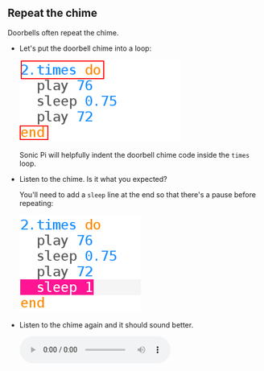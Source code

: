 ## Repeat the chime

Doorbells often repeat the chime.

+ Let's put the doorbell chime into a loop:
    
    ![captură de ecran](images/tune-times.png)
    
    Sonic Pi will helpfully indent the doorbell chime code inside the `times` loop.

+ Listen to the chime. Is it what you expected?
    
    You'll need to add a `sleep` line at the end so that there's a pause before repeating:
    
    ![captură de ecran](images/tune-sleep2.png)

+ Listen to the chime again and it should sound better.
    
    <div id="audio-preview" class="pdf-hidden">
      <audio controls preload> <source src="resources/doorbell-2.mp3" type="audio/mpeg"> Your browser does not support the <code>audio</code> element. </audio>
    </div>